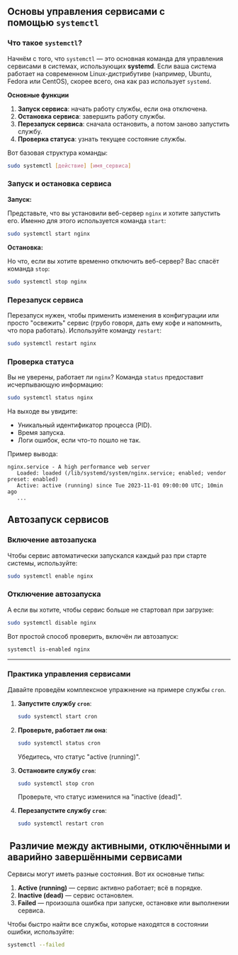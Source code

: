 
## Основы управления сервисами с помощью `systemctl`

### Что такое `systemctl`?

Начнём с того, что `systemctl` — это основная команда для управления сервисами в системах, использующих **systemd**. Если ваша система работает на современном Linux-дистрибутиве (например, Ubuntu, Fedora или CentOS), скорее всего, она как раз использует `systemd`.

**Основные функции**

1. **Запуск сервиса**: начать работу службы, если она отключена.
2. **Остановка сервиса**: завершить работу службы.
3. **Перезапуск сервиса**: сначала остановить, а потом заново запустить службу.
4. **Проверка статуса**: узнать текущее состояние службы.

Вот базовая структура команды:

```bash
sudo systemctl [действие] [имя_сервиса]
```

### Запуск и остановка сервиса

**Запуск:**

Представьте, что вы установили веб-сервер `nginx` и хотите запустить его. Именно для этого используется команда `start`:

```bash
sudo systemctl start nginx
```

**Остановка:**

Но что, если вы хотите временно отключить веб-сервер? Вас спасёт команда `stop`:

```bash
sudo systemctl stop nginx
```

### Перезапуск сервиса

Перезапуск нужен, чтобы применить изменения в конфигурации или просто "освежить" сервис (грубо говоря, дать ему кофе и напомнить, что пора работать). Используйте команду `restart`:

```bash
sudo systemctl restart nginx
```

### Проверка статуса

Вы не уверены, работает ли `nginx`? Команда `status` предоставит исчерпывающую информацию:

```bash
sudo systemctl status nginx
```

На выходе вы увидите:

- Уникальный идентификатор процесса (PID).
- Время запуска.
- Логи ошибок, если что-то пошло не так.

Пример вывода:

```text
nginx.service - A high performance web server
   Loaded: loaded (/lib/systemd/system/nginx.service; enabled; vendor preset: enabled)
   Active: active (running) since Tue 2023-11-01 09:00:00 UTC; 10min ago
   ...
```


## Автозапуск сервисов

### Включение автозапуска

Чтобы сервис автоматически запускался каждый раз при старте системы, используйте:

```bash
sudo systemctl enable nginx
```

### Отключение автозапуска

А если вы хотите, чтобы сервис больше не стартовал при загрузке:

```bash
sudo systemctl disable nginx
```

Вот простой способ проверить, включён ли автозапуск:

```bash
systemctl is-enabled nginx
```

---

### Практика управления сервисами

Давайте проведём комплексное упражнение на примере службы `cron`.

1. **Запустите службу `cron`**:
    
    ```bash
    sudo systemctl start cron
    ```
    
2. **Проверьте, работает ли она**:
    
    ```bash
    sudo systemctl status cron
    ```
    
    Убедитесь, что статус "active (running)".
    
3. **Остановите службу `cron`**:
    
    ```bash
    sudo systemctl stop cron
    ```
    
    Проверьте, что статус изменился на "inactive (dead)".
    
4. **Перезапустите службу `cron`**:
    
    ```bash
    sudo systemctl restart cron
    ```
##  Различие между активными, отключёнными и аварийно завершёнными сервисами

Сервисы могут иметь разные состояния. Вот их основные типы:

1. **Active (running)** — сервис активно работает; всё в порядке.
2. **Inactive (dead)** — сервис остановлен.
3. **Failed** — произошла ошибка при запуске, остановке или выполнении сервиса.

Чтобы быстро найти все службы, которые находятся в состоянии ошибки, используйте:

```bash
systemctl --failed
```

